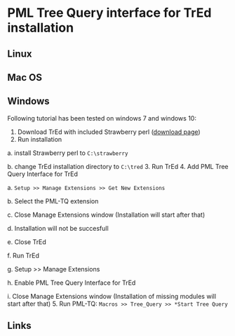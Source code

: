 # PML Tree Query interface for TrEd installation
## Linux
## Mac OS
## Windows
Following tutorial has been tested on windows 7 and windows 10:

1. Download TrEd with included Strawberry perl ([download page](http://ufal.mff.cuni.cz/tred/))
2. Run installation

  a. install Strawberry perl to `C:\strawberry`

  b. change TrEd installation directory to `C:\tred`
3. Run TrEd
4. Add PML Tree Query Interface for TrEd

  a. `Setup >> Manage Extensions >> Get New Extensions`

  b. Select the PML-TQ extension
  
  c. Close Manage Extensions window (Installation will start after that)
  
  d. Installation will not be succesfull
  
  e. Close TrEd
  
  f. Run TrEd
  
  g. Setup >> Manage Extensions
  
  h. Enable PML Tree Query Interface for TrEd
  
  i. Close Manage Extensions window (Installation of missing modules will start after that)
5. Run PML-TQ: `Macros >> Tree_Query >> *Start Tree Query`

## Links
